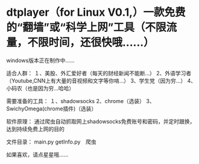 # dtplayer（for Linux V0.1,）一款免费的“翻墙”或“科学上网”工具（不限流量，不限时间，还很快哦......）
windows版本正在制作中......

适合人群：
１、美股、外汇爱好者（每天的财经新闻不能断...）
2、外语学习者（Youtube,CNN上有大量的音视频和文字等你啃...）
3、学生党（因为穷...）
4、小码农（也是因为穷...哈哈）

需要准备的工具：
１、shadowsocks
2、chrome（选装）
3、SwichyOmega(chrome插件)（选装）

软件原理：
通过爬虫自动抓取网上shadowsocks免费账号和密码，并定时跟换，达到持续免费上网的目的

文件目录：
main.py 
getInfo.py　爬虫


如果喜欢，请点星星哦......
